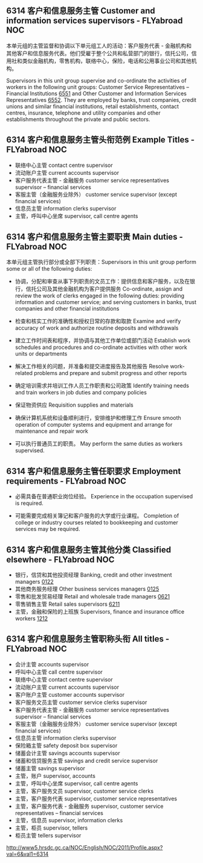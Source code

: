 ## 6314 客户和信息服务主管 Customer and information services supervisors - FLYabroad NOC

本单元组的主管监督和协调以下单元组工人的活动：客户服务代表 - 金融机构和其他客户和信息服务代表。他们受雇于整个公共和私营部门的银行，信托公司，信用社和类似金融机构，零售机构，联络中心，保险，电话和公用事业公司和其他机构。

Supervisors in this unit group supervise and co-ordinate the activities of workers in the following unit groups: Customer Service Representatives – Financial Institutions [6551](6551) and Other Customer and Information Services Representatives [6552](6552). They are employed by banks, trust companies, credit unions and similar financial institutions, retail establishments, contact centres, insurance, telephone and utility companies and other establishments throughout the private and public sectors.

## 6314 客户和信息服务主管头衔范例 Example Titles - FLYabroad NOC

* 联络中心主管 contact centre supervisor
* 流动账户主管 current accounts supervisor
* 客户服务代表主管 - 金融服务 customer service representatives supervisor – financial services
* 客服主管（金融服务业除外） customer service supervisor (except financial services)
* 信息员主管 information clerks supervisor
* 主管，呼叫中心坐席 supervisor, call centre agents

## 6314 客户和信息服务主管主要职责 Main duties - FLYabroad NOC

本单元组主管执行部分或全部下列职责：Supervisors in this unit group perform some or all of the following duties:

* 协调，分配和审查从事下列职责的文员工作：提供信息和客户服务，以及在银行，信托公司及其他金融机构为客户提供服务
Co-ordinate, assign and review the work of clerks engaged in the following duties: providing information and customer service; and serving customers in banks, trust companies and other financial institutions

* 检查和核实工作的准确性和授权日常的存款和取款
Examine and verify accuracy of work and authorize routine deposits and withdrawals

* 建立工作时间表和程序，并协调与其他工作单位或部门活动
Establish work schedules and procedures and co-ordinate activities with other work units or departments

* 解决工作相关的问题，并准备和提交进度报告及其他报告
Resolve work-related problems and prepare and submit progress and other reports

* 确定培训需求并培训工作人员工作职责和公司政策
Identify training needs and train workers in job duties and company policies

* 保证物资供应
Requisition supplies and materials

* 确保计算机系统和设备顺利进行，安排维护和修理工作
Ensure smooth operation of computer systems and equipment and arrange for maintenance and repair work

* 可以执行普通员工的职责。
May perform the same duties as workers supervised.

## 6314 客户和信息服务主管任职要求 Employment requirements - FLYabroad NOC

* 必需具备在普通职业岗位经验。
Experience in the occupation supervised is required.

* 可能需要完成相关簿记和客户服务的大学或行业课程。
Completion of college or industry courses related to bookkeeping and customer services may be required.

## 6314 客户和信息服务主管其他分类 Classified elsewhere - FLYabroad NOC

* 银行，信贷和其他投资经理 Banking, credit and other investment managers [0122](0122)
* 其他商务服务经理 Other business services managers [0125](0125)
* 零售和批发贸易经理 Retail and wholesale trade managers [0621](0621)
* 零售销售主管 Retail sales supervisors [6211](6211)
* 主管，金融和保险的上班族 Supervisors, finance and insurance office workers [1212](1212)

## 6314 客户和信息服务主管职称头衔 All titles - FLYabroad NOC

* 会计主管 accounts supervisor
* 呼叫中心主管 call centre supervisor
* 联络中心主管 contact centre supervisor
* 流动账户主管 current accounts supervisor
* 客户账户主管 customer accounts supervisor
* 客户服务文员主管 customer service clerks supervisor
* 客户服务代表主管 - 金融服务 customer service representatives supervisor – financial services
* 客服主管（金融服务业除外） customer service supervisor (except financial services)
* 信息员主管 information clerks supervisor
* 保险箱主管 safety deposit box supervisor
* 储蓄会计主管 savings accounts supervisor
* 储蓄和信贷服务主管 savings and credit service supervisor
* 储蓄主管 savings supervisor
* 主管，账户 supervisor, accounts
* 主管，呼叫中心坐席 supervisor, call centre agents
* 主管，客户服务文员 supervisor, customer service clerks
* 主管，客户服务代表 supervisor, customer service representatives
* 主管，客户服务代表 - 金融服务 supervisor, customer service representatives – financial services
* 主管，信息员 supervisor, information clerks
* 主管，柜员 supervisor, tellers
* 柜员主管 tellers supervisor

http://www5.hrsdc.gc.ca/NOC/English/NOC/2011/Profile.aspx?val=6&val1=6314